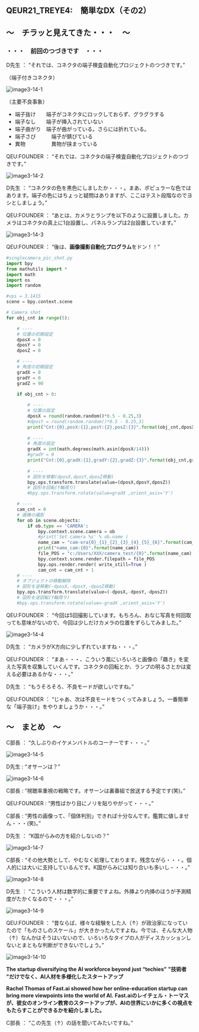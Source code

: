 ## QEUR21_TREYE4:　簡単なDX（その2）

## ～　チラッと見えてきた・・・　～

### ・・・　前回のつづきです　・・・

D先生 ： “それでは、コネクタの端子検査自動化プロジェクトのつづきです。”

（端子付きコネクタ）

![image3-14-1](https://yaber1965.github.io/images/image3-14-1.jpg)

（主要不良事象）

- 端子抜け　　端子がコネクタにロックしておらず、グラグラする
- 端子なし　　端子が挿入されていない
- 端子曲がり　端子が曲がっている。さらには折れている。
- 端子さび　　　端子が錆びている
- 異物　　　　　異物が挟まっている


QEU:FOUNDER ： “それでは、コネクタの端子検査自動化プロジェクトのつづきです。”

![image3-14-2](https://yaber1965.github.io/images/image3-14-2.jpg)

D先生 ： “コネクタの色を黒色にしましたか・・・。まあ、ポピュラーな色ではあります。端子の色にはちょっと疑問はありますが、ここはテスト段階なのでヨシとしましょう。”

QEU:FOUNDER ： “あとは、カメラとランプを以下のように設置しました。カメラはコネクタの真上に1台設置し、パネルランプは2台設置しています。”

![image3-14-3](https://yaber1965.github.io/images/image3-14-3.jpg)

QEU:FOUNDER ： “後は、**画像撮影自動化プログラム**をドン！！”

```python
#singlecamera_pic_shot.py 
import bpy
from mathutils import *
import math
import os
import random

#vpi = 3.1415
scene = bpy.context.scene

# Camera shot
for obj_cnt in range(5):

    # ----
    # 位置の初期設定
    dposX = 0
    dposY = 0
    dposZ = 0

    # ----
    # 角度の初期設定
    gradX = 0
    gradY = 0
    gradZ = 90

    if obj_cnt > 0:
    
        # ----
        # 位置の設定
        dposX = round(random.random()*0.5 - 0.25,3)
        #dposY = round(random.random()*0.5 - 0.25,3)
        print("Cnt:{0},posX:{1},posY:{2},posZ:{3}".format(obj_cnt,dposX,dposY,dposZ))
    
        # ----
        # 角度の設定
        gradX = int(math.degrees(math.asin(dposX/14)))
        #gradY = 0
        print("Cnt:{0},gradX:{1},gradY:{2},gradZ:{3}".format(obj_cnt,gradX,gradY,gradZ))
    
        # ----
        # 図形を移動(dposX,dposY,dposZ移動)
        bpy.ops.transform.translate(value=(dposX,dposY,dposZ))
        # 図形を回転(Y軸周り)
        #bpy.ops.transform.rotate(value=gradX ,orient_axis='Y')

    # ----
    cam_cnt = 0
    # 画像の撮影
    for ob in scene.objects:
        if ob.type == 'CAMERA':
            bpy.context.scene.camera = ob
            #print('Set camera %s' % ob.name )
            name_cam = "cam-era{0}_{1}_{2}_{3}_{4}_{5}_{6}".format(cam_cnt,gradX,gradY,gradZ,dposX,dposY,dposZ)
            print("name_cam:{0}".format(name_cam))
            file_POS = "c:/Users/XXX/camera_test/{0}".format(name_cam)
            bpy.context.scene.render.filepath = file_POS
            bpy.ops.render.render( write_still=True )
            cam_cnt = cam_cnt + 1
    # ----
    # オブジェクトの移動解除
    # 図形を逆移動(-dposX,-dposY,-dposZ移動)
    bpy.ops.transform.translate(value=(-dposX,-dposY,-dposZ))
    # 図形を逆回転(Y軸周り)
    #bpy.ops.transform.rotate(value=-gradX ,orient_axis='Y')

```

QEU:FOUNDER ： “今回は5回撮影しています。もちろん、おなじ写真を何回取っても意味がないので、今回は少しだけカメラの位置をずらしてみました。”

![image3-14-4](https://yaber1965.github.io/images/image3-14-4.jpg)

D先生 ： “カメラがX方向に少しずれていますね・・・。”

QEU:FOUNDER ： “まあ・・・、こういう風にいろいろと画像の「趣き」を変えた写真を収集していくんです。コネクタの回転とか、ランプの明るさとかは変える必要はあるかな・・・。”

D先生 ： “もうそろそろ、不良モードが欲しいですね。”

QEU:FOUNDER ： “じゃあ、次は不良モードをつくってみましょう。一番簡単な「端子抜け」をやりましょうか・・・。”

## ～　まとめ　～

C部長 ： “久しぶりのイケメンバトルのコーナーです・・・。”

![image3-14-5](https://yaber1965.github.io/images/image3-14-5.jpg)

D先生 : “オサーンは？”

![image3-14-6](https://yaber1965.github.io/images/image3-14-6.jpg)

C部長 : “視聴率重視の戦略です。オサーンは裏番組で放送する予定です(笑)。”

QEU:FOUNDER : “男性ばかり目にノリを貼りやがって・・・。”

C部長 : “男性の画像って、「個体判別」できれば十分なんです。鑑賞に値しません・・・(笑)。”

D先生 ： “K国がらみの方を紹介しないの？”

![image3-14-7](https://yaber1965.github.io/images/image3-14-7.jpg)

C部長 : “その他大勢として、やむなく処理しております。残念ながら・・・。個人的には大いに支持しているんです。K国がらみには知り合いも多いし・・・。”

![image3-14-8](https://yaber1965.github.io/images/image3-14-8.jpg)

D先生 ： “こういう人材は数学的に重要ですよね。外挿より内挿のほうが予測精度がたかくなるので・・・。”

![image3-14-9](https://yaber1965.github.io/images/image3-14-9.jpg)

QEU:FOUNDER ： “昔ならば、様々な経験をした人（↑）が政治家になっていたので「ものさしのスケール」が大きかったんですよね。今では、そんな大人物（↑）なんかはそうはいないので、いろいろなタイプの人がディスカッションしないとまともな判断ができないでしょう。”

![image3-14-10](https://yaber1965.github.io/images/image3-14-10.jpg)

**The startup diversifying the AI workforce beyond just “techies”**
**"技術者 "だけでなく、AI人材を多様化したスタートアップ**

**Rachel Thomas of Fast.ai showed how her online-education startup can bring more viewpoints into the world of AI.**
**Fast.aiのレイチェル・トーマスが、彼女のオンライン教育のスタートアップが、AIの世界にいかに多くの視点をもたらすことができるかを紹介しました。**

C部長 ： “この先生（↑）の話を聞いてみたいですね。”

